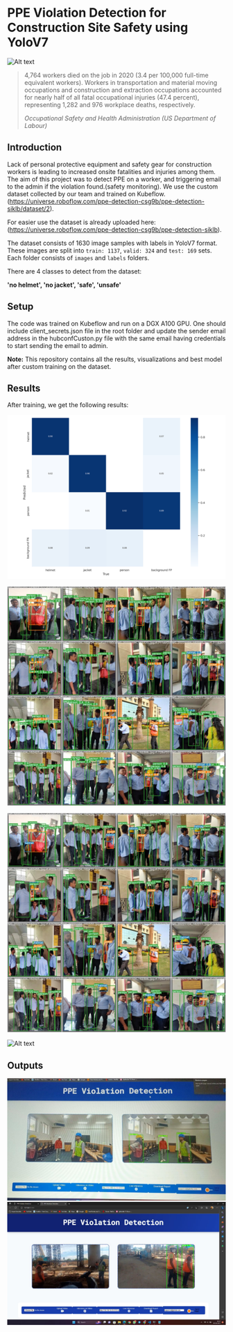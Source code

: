 # PPE Violation Detection for Construction Site Safety using YoloV7
![Alt text](media/intro.gif)
> 4,764 workers died on the job in 2020 (3.4 per 100,000 full-time equivalent workers). Workers in transportation and material moving occupations and construction and extraction occupations accounted for nearly half of all fatal occupational injuries (47.4 percent), representing 1,282 and 976 workplace deaths, respectively. 
>
> *Occupational Safety and Health Administration (US Department of Labour)*


## Introduction

Lack of personal protective equipment and safety gear for construction workers is leading to increased onsite fatalities and injuries among them. The aim of this project was to detect PPE on a worker, and triggering email to the admin if the violation found.(safety monitoring). We use the custom dataset collected by our team and trained on Kubeflow.(https://universe.roboflow.com/ppe-detection-csg9b/ppe-detection-siklb/dataset/2). 

For easier use the dataset is already uploaded here: (https://universe.roboflow.com/ppe-detection-csg9b/ppe-detection-siklb).


The dataset consists of 1630 image samples with labels in YoloV7 format. These images are split into `train: 1137`, `valid: 324` and `test: 169` sets. Each folder consists of `images` and `labels` folders.

There are 4 classes to detect from the dataset: 

**'no helmet', 'no jacket', 'safe', 'unsafe'**



## Setup

The code was trained on Kubeflow and run on a DGX A100 GPU. One should include client_secrets.json file in the root folder and update the sender email address in the hubconfCuston.py file with the same email having credentials to start sending the email to admin.

**Note:** This repository contains all the results, visualizations and best model after custom training on the dataset.

## Results

After training, we get the following results:

![Alt text](results/confusion_matrix.png)

![Alt text](results/test_batch2_pred.jpeg)

![Alt text](results/test_batch2_labels.jpeg)

![Alt text](results/resultss.png)

## Outputs

![Alt text](output/IMG_20230520_034649.jpg)
![Alt text](output/IMG-20230406-WA0022.jpg)

